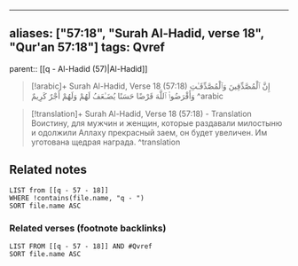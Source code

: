 
---
aliases: ["57:18", "Surah Al-Hadid, verse 18", "Qur'an 57:18"]
tags: Qvref
---

parent:: [[q - Al-Hadid (57)|Al-Hadid]]

> [!arabic]+ Surah Al-Hadid, Verse 18 (57:18)
> <span class="quran-arabic">إِنَّ ٱلْمُصَّدِّقِينَ وَٱلْمُصَّدِّقَـٰتِ وَأَقْرَضُوا۟ ٱللَّهَ قَرْضًا حَسَنًا يُضَـٰعَفُ لَهُمْ وَلَهُمْ أَجْرٌ كَرِيمٌ</span>
^arabic

> [!translation]+ Surah Al-Hadid, Verse 18 (57:18) - Translation
> Воистину, для мужчин и женщин, которые раздавали милостыню и одолжили Аллаху прекрасный заем, он будет увеличен. Им уготована щедрая награда.
^translation



## Related notes
```dataview
LIST from [[q - 57 - 18]]
WHERE !contains(file.name, "q - ")
SORT file.name ASC
```

### Related verses (footnote backlinks)
```dataview
LIST FROM [[q - 57 - 18]] AND #Qvref
SORT file.name ASC
```

